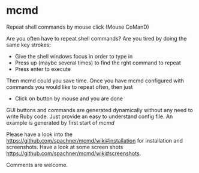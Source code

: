 # mcmd
Repeat shell commands by mouse click (Mouse CoManD)

Are you often have to repeat shell commands? Are you tired by doing the same key strokes:

* Give the shell windows focus in order to type in
* Press up (maybe several times) to find the rght command to repeat
* Press enter to execute

Then mcmd could you save time. Once you have mcmd configured with commands you would like to repeat often, then just

* Click on button by mouse and you are done

GUI buttons and commands are generated dynamically without any need to write Ruby code. Just provide an easy to understand config file. An example is generated by first start of _mcmd_

Please have a look into the https://github.com/spachner/mcmd/wiki#installation for installation and screenshots. 
Have a look at some screen shots https://github.com/spachner/mcmd/wiki#screenshots.

Comments are welcome.
